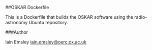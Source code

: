 ##OSKAR Dockerfile

This is a Dockerfile that builds the OSKAR software using
the radio-astronomy Ubuntu repository. 


###Author

Iain Emsley <iain.emsley@oerc.ox.ac.uk>
